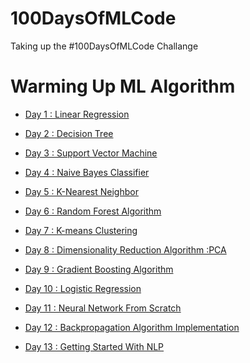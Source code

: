 # 100DaysOfMLCode
Taking up the #100DaysOfMLCode Challange 

# Warming Up ML Algorithm 

* <a href = "https://github.com/TheCaffeineDev/100DaysOfMLCode/tree/master/1.%20Linear%20Regression%20(Day-1)">Day 1 : Linear Regression</a>

* <a href = "https://github.com/TheCaffeineDev/100DaysOfMLCode/tree/master/2.%20Decision%20Tree%20(Day-2)">Day 2 : Decision Tree</a>

* <a href = "https://github.com/TheCaffeineDev/100DaysOfMLCode/tree/master/3.%20Support%20Vector%20Machine%20(Day-3)">Day 3 : Support Vector Machine</a>

* <a href = "https://github.com/TheCaffeineDev/100DaysOfMLCode/tree/master/4.%20Naive%20Bayes%20Algorithm%20(Day-4)">Day 4 : Naive Bayes Classifier</a>

* <a href = "https://github.com/TheCaffeineDev/100DaysOfMLCode/tree/master/5.%20%20K-Nearest%20Neighbor">Day 5 : K-Nearest Neighbor</a>

* <a href = "https://github.com/TheCaffeineDev/100DaysOfMLCode/tree/master/6.%20Random%20Forest%20Algorithm%20(Day%20-6)">Day 6 : Random Forest Algorithm</a>

* <a href = "https://github.com/TheCaffeineDev/100DaysOfMLCode/tree/master/7.%20K-means%20Clustering%20(Day-7)">Day 7 : K-means Clustering</a>

* <a href = "https://github.com/TheCaffeineDev/100DaysOfMLCode/tree/master/8.%20Dimensionality%20Reduction%20Algorithm%20(Day%20-8)">Day 8 : Dimensionality Reduction Algorithm :PCA</a>

* <a href = "https://github.com/TheCaffeineDev/100DaysOfMLCode/tree/master/9.%20Gradient%20Boosting%20Algorithm%20(Day-9)">Day 9 : Gradient Boosting Algorithm</a>

* <a href = "https://github.com/TheCaffeineDev/100DaysOfMLCode/tree/master/10.%20Logistic%20Regression%20(Day-10)">Day 10 : Logistic Regression</a>

* <a href = "https://github.com/TheCaffeineDev/100DaysOfMLCode/tree/master/11.%20Neural%20Network%20From%20%20Scratch%20(Day-11)">Day 11 : Neural Network From Scratch</a>

* <a href = "https://github.com/TheCaffeineDev/100DaysOfMLCode/tree/master/12.%20Backpropagation%20Algorithm%20Neural%20Network%20(Day-12)">Day 12 : Backpropagation Algorithm Implementation</a>

* <a href = "https://github.com/TheCaffeineDev/100DaysOfMLCode/tree/master/13.%20NLP">Day 13 : Getting Started With NLP</a>
